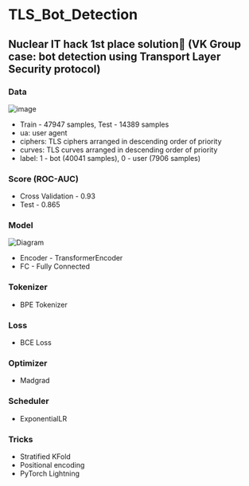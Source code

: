 # TLS_Bot_Detection
## Nuclear IT hack 1st place solution🥇 (VK Group case: bot detection using Transport Layer Security protocol)

### Data
![image](https://user-images.githubusercontent.com/90785471/235430404-b87d7112-7478-43b9-bc1d-d3e6dc416d77.png)

* Train - 47947 samples, Test - 14389 samples
* ua: user agent
* ciphers: TLS ciphers arranged in descending order of priority
* curves: TLS curves arranged in descending order of priority
* label: 1 - bot (40041 samples), 0 - user (7906 samples)

### Score (ROC-AUC)
* Cross Validation - 0.93
* Test - 0.865

### Model
![Diagram](https://user-images.githubusercontent.com/70063162/235439033-72049464-6316-4dce-a420-5e3165e343cc.png)
* Encoder - TransformerEncoder
* FC - Fully Connected 

### Tokenizer
* BPE Tokenizer

### Loss
* BCE Loss

### Optimizer
* Madgrad

### Scheduler
* ExponentialLR

### Tricks
* Stratified KFold
* Positional encoding
* PyTorch Lightning
